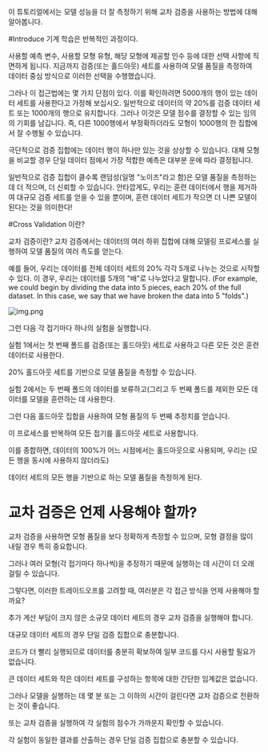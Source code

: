 이 튜토리얼에서는 모델 성능을 더 잘 측정하기 위해 교차 검증을 사용하는 방법에 대해 알아봅니다.

#Introduce
기계 학습은 반복적인 과정이다.

사용할 예측 변수, 사용할 모형 유형, 해당 모형에 제공할 인수 등에 대한 선택 사항에 직면하게 됩니다. 지금까지 검증(또는 홀드아웃) 세트를 사용하여 모델 품질을 측정하여 데이터 중심 방식으로 이러한 선택을 수행했습니다.

그러나 이 접근법에는 몇 가지 단점이 있다. 이를 확인하려면 5000개의 행이 있는 데이터 세트를 사용한다고 가정해 보십시오. 일반적으로 데이터의 약 20%를 검증 데이터 세트 또는 1000개의 행으로 유지합니다. 그러나 이것은 모델 점수를 결정할 수 있는 임의의 기회를 남깁니다. 즉, 다른 1000행에서 부정확하더라도 모형이 1000행의 한 집합에서 잘 수행될 수 있습니다.

극단적으로 검증 집합에는 데이터 행이 하나만 있는 것을 상상할 수 있습니다. 대체 모형을 비교할 경우 단일 데이터 점에서 가장 적합한 예측은 대부분 운에 따라 결정됩니다.

일반적으로 검증 집합이 클수록 랜덤성(일명 "노이즈"라고 함)은 모델 품질을 측정하는 데 더 적으며, 더 신뢰할 수 있습니다. 안타깝게도, 우리는 훈련 데이터에서 행을 제거하여 대규모 검증 세트를 얻을 수 있을 뿐이며, 훈련 데이터 세트가 작으면 더 나쁜 모델이 된다는 것을 의미한다!

#Cross Validation 이란?

교차 검증이란?
교차 검증에서는 데이터의 여러 하위 집합에 대해 모델링 프로세스를 실행하여 모델 품질의 여러 측도를 얻는다.

예를 들어, 우리는 데이터를 전체 데이터 세트의 20% 각각 5개로 나누는 것으로 시작할 수 있다. 이 경우, 우리는 데이터를 5개의 "배"로 나누었다고 말합니다.
(For example, we could begin by dividing the data into 5 pieces, each 20% of the full dataset. In this case, we say that we have broken the data into 5 "folds".)

![img.png](img.png)

그런 다음 각 접기마다 하나의 실험을 실행합니다.

실험 1에서는 첫 번째 폴드를 검증(또는 홀드아웃) 세트로 사용하고 다른 모든 것은 훈련 데이터로 사용한다. 

20% 홀드아웃 세트를 기반으로 모델 품질을 측정할 수 있습니다.

실험 2에서는 두 번째 폴드의 데이터를 보류하고(그리고 두 번째 폴드를 제외한 모든 데이터를 모델을 훈련하는 데 사용한다. 

그런 다음 홀드아웃 집합을 사용하여 모형 품질의 두 번째 추정치를 얻습니다.

이 프로세스를 반복하여 모든 접기를 홀드아웃 세트로 사용합니다. 

이를 종합하면, 데이터의 100%가 어느 시점에서는 홀드아웃으로 사용되며, 우리는 (모든 행을 동시에 사용하지 않더라도) 

데이터 세트의 모든 행을 기반으로 하는 모델 품질을 측정하게 된다.

# 교차 검증은 언제 사용해야 할까?

교차 검증을 사용하면 모형 품질을 보다 정확하게 측정할 수 있으며, 모형 결정을 많이 내릴 경우 특히 중요합니다. 

그러나 여러 모형(각 접기마다 하나씩)을 추정하기 때문에 실행하는 데 시간이 더 오래 걸릴 수 있습니다.

그렇다면, 이러한 트레이드오프를 고려할 때, 여러분은 각 접근 방식을 언제 사용해야 할까요?

추가 계산 부담이 크지 않은 소규모 데이터 세트의 경우 교차 검증을 실행해야 합니다.

대규모 데이터 세트의 경우 단일 검증 집합으로 충분합니다. 

코드가 더 빨리 실행되므로 데이터를 충분히 확보하여 일부 코드를 다시 사용할 필요가 없습니다.


큰 데이터 세트와 작은 데이터 세트를 구성하는 항목에 대한 간단한 임계값은 없습니다. 

그러나 모델을 실행하는 데 몇 분 또는 그 이하의 시간이 걸린다면 교차 검증으로 전환하는 것이 좋습니다.

또는 교차 검증을 실행하여 각 실험의 점수가 가까운지 확인할 수 있습니다. 

각 실험이 동일한 결과를 산출하는 경우 단일 검증 집합으로 충분할 수 있습니다.